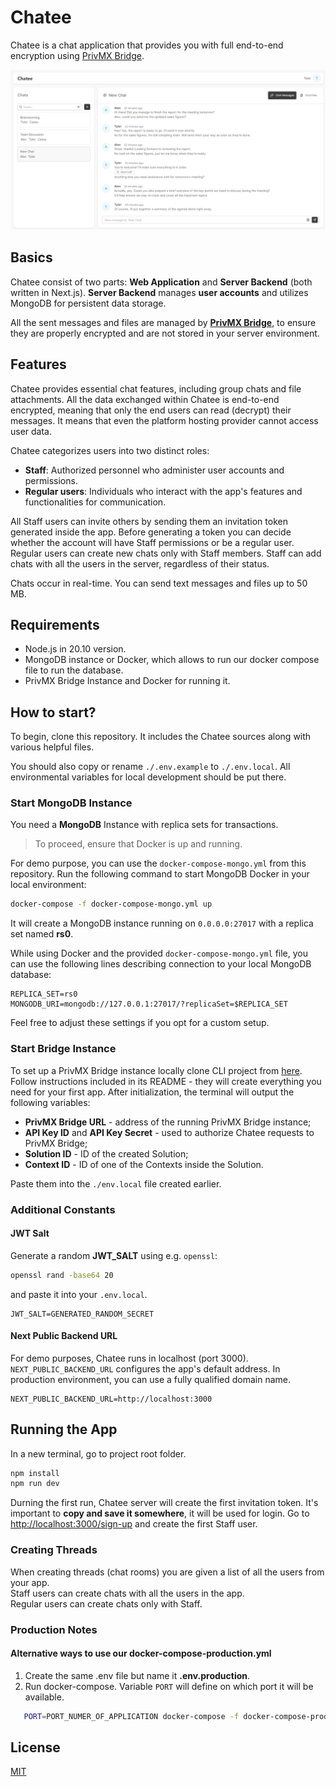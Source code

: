# Chatee

Chatee is a chat application that provides you with full end-to-end encryption using [PrivMX Bridge](https://privmx.dev).

![chatee](./chatee.png)

## Basics

Chatee consist of two parts: **Web Application** and **Server Backend** (both written in Next.js).
**Server Backend** manages **user accounts** and utilizes MongoDB for persistent data storage.

All the sent messages and files are managed by <b>[PrivMX Bridge](https://github.com/simplito/privmx-bridge)</b>, to ensure they are properly
encrypted and are not stored in your server environment.

## Features

Chatee provides essential chat features, including group chats and file attachments. All the data exchanged within Chatee is
end-to-end encrypted, meaning that only the end users can read (decrypt) their messages. It means that even the platform hosting
provider cannot access user data.

Chatee categorizes users into two distinct roles:

- **Staff**: Authorized personnel who administer user accounts and permissions.
- **Regular users**: Individuals who interact with the app's features and functionalities for communication.

All Staff users can invite others by sending them an invitation token generated inside the app. Before generating a
token you can decide whether the account will have Staff permissions or be a regular user. Regular users can create new
chats only with Staff members. Staff can add chats with all the users in the server, regardless of their status.

Chats occur in real-time. You can send text messages and files up to 50 MB.

## Requirements

- Node.js in 20.10 version.
- MongoDB instance or Docker, which allows to run our docker compose file to run the database.
- PrivMX Bridge Instance and Docker for running it.

## How to start?

To begin, clone this repository. It includes the Chatee sources along with various helpful files.

You should also copy or rename `./.env.example` to `./.env.local`. All environmental variables for local development should be put there.

### **Start MongoDB Instance**

You need a **MongoDB** Instance with replica sets for transactions.

> To proceed, ensure that Docker is up and running.

For demo purpose, you can use the `docker-compose-mongo.yml` from this repository. Run the following command to start MongoDB Docker in your local environment:

```sh
docker-compose -f docker-compose-mongo.yml up
```

It will create a MongoDB instance running on `0.0.0.0:27017` with a replica set named **rs0**.

While using Docker and the provided `docker-compose-mongo.yml` file, you can use the following lines describing connection to your local MongoDB database:

```ENV
REPLICA_SET=rs0
MONGODB_URI=mongodb://127.0.0.1:27017/?replicaSet=$REPLICA_SET
```

Feel free to adjust these settings if you opt for a custom setup.

### **Start Bridge Instance**

To set up a PrivMX Bridge instance locally clone CLI project from [here](https://github.com/simplito/privmx-bridge-docker). Follow instructions included in its README - they will create everything you need for your first app. After initialization, the terminal will output the following variables:

- **PrivMX Bridge URL** - address of the running PrivMX Bridge instance;
- **API Key ID** and **API Key Secret** - used to authorize Chatee requests to PrivMX Bridge;
- **Solution ID** - ID of the created Solution;
- **Context ID** - ID of one of the Contexts inside the Solution.

Paste them into the `./env.local` file created earlier.

### Additional Constants

#### JWT Salt

Generate a random **JWT_SALT** using e.g. `openssl`:

```sh
openssl rand -base64 20
```

and paste it into your `.env.local`.

```
JWT_SALT=GENERATED_RANDOM_SECRET
```

#### Next Public Backend URL

For demo purposes, Chatee runs in localhost (port 3000). `NEXT_PUBLIC_BACKEND_URL` configures the app's default address. In production environment, you can use a fully qualified domain name.

```ENV
NEXT_PUBLIC_BACKEND_URL=http://localhost:3000
```

## Running the App

In a new terminal, go to project root folder.

```sh
npm install
npm run dev
```

Durning the first run,  Chatee server will create the first invitation token. It's important to  **copy and save it somewhere**, it will be used for login.
Go to <http://localhost:3000/sign-up> and create the first Staff user.

### Creating Threads

When creating threads (chat rooms) you are given a list of all the users from your app.  
Staff users can create chats with all the users in the app.  
Regular users can create chats only with Staff.

### Production Notes

#### Alternative ways to use our docker-compose-production.yml

1. Create the same .env file but name it **.env.production**.
2. Run docker-compose. Variable `PORT` will define on which port it will be available.

```sh
   PORT=PORT_NUMER_OF_APPLICATION docker-compose -f docker-compose-production.yml up
```

## License

[MIT](./LICENSE)
